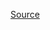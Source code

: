 [Source](https://medium.com/@nickmilo22/the-potential-side-effects-of-progressive-summarization-caf1118e36ec)
